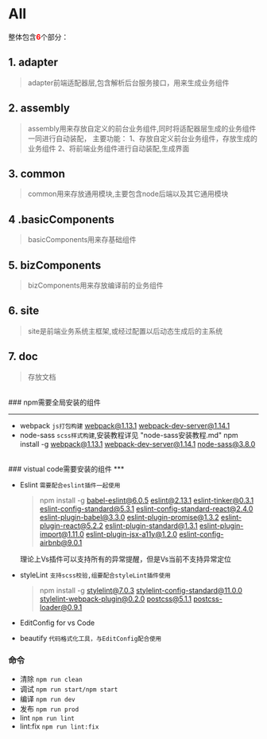 # All
整体包含<b style='color:red'>6</b>个部分：
## 1. **adapter**
>adapter前端适配器层,包含解析后台服务接口，用来生成业务组件

## 2. **assembly**
>assembly用来存放自定义的前台业务组件,同时将适配器层生成的业务组件一同进行自动装配，
    主要功能：
        1、存放自定义前台业务组件，存放生成的业务组件
        2、将前端业务组件进行自动装配,生成界面

## 3. **common**
>common用来存放通用模块,主要包含node后端以及其它通用模块

## 4 .**basicComponents**
>basicComponents用来存基础组件

## 5. **bizComponents**
>bizComponents用来存放编译前的业务组件

## 6. **site**
>site是前端业务系统主框架,或经过配置以后动态生成后的主系统

## 7. **doc**
>存放文档


<br/>
### npm需要全局安装的组件

***

*  webpack  ``js打包构建`` webpack@1.13.1 webpack-dev-server@1.14.1
*  node-sass   ``scss样式构建``,安装教程详见 "node-sass安装教程.md"
npm install -g webpack@1.13.1 webpack-dev-server@1.14.1 node-sass@3.8.0

<br/>
### vistual code需要安装的组件
***

*  Eslint   ``需要配合eslint插件一起使用``
   >npm install -g babel-eslint@6.0.5 eslint@2.13.1 eslint-tinker@0.3.1 eslint-config-standard@5.3.1 eslint-config-standard-react@2.4.0 eslint-plugin-babel@3.3.0 eslint-plugin-promise@1.3.2 eslint-plugin-react@5.2.2 eslint-plugin-standard@1.3.1 eslint-plugin-import@1.11.0 eslint-plugin-jsx-a11y@1.2.0 eslint-config-airbnb@9.0.1

   理论上Vs插件可以支持所有的异常提醒，但是Vs当前不支持异常定位
*  styleLint  ``支持scss校验,组要配合styleLint插件使用``
   >npm install -g stylelint@7.0.3 stylelint-config-standard@11.0.0 stylelint-webpack-plugin@0.2.0 postcss@5.1.1 postcss-loader@0.9.1

*  EditConfig for vs Code
*  beautify ``代码格式化工具，与EditConfig配合使用``


### 命令
*  清除 ``npm run clean``
*  调试 ``npm run start/npm start``
*  编译 ``npm run dev``
*  发布 ``npm run prod``
*  lint ``npm run lint``
*  lint:fix `npm run lint:fix`
